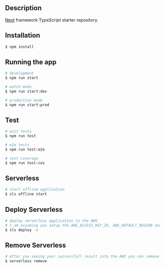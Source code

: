 ## Description

[Nest](https://github.com/nestjs/nest) framework TypeScript starter repository.

## Installation

```bash
$ npm install
```

## Running the app

```bash
# development
$ npm run start

# watch mode
$ npm run start:dev

# production mode
$ npm run start:prod
```

## Test

```bash
# unit tests
$ npm run test

# e2e tests
$ npm run test:e2e

# test coverage
$ npm run test:cov
```

## Serverless

```bash
# start offline application
$ sls offline start
```

## Deploy Serverless

```bash
# deploy serverless application to the AWS
# I am assuming you setup the AWS_ACCESS_KEY_ID, AWS_DEFAULT_REGION and AWS_SECRET_ACCESS_KEY in your system environment variables
$ sls deploy -v
```

## Remove Serverless

```bash
# After you seeing your successfull result into the AWS you can remove your application
$ serverless remove
```